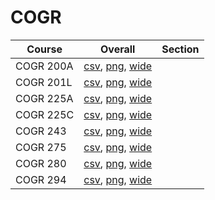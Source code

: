 # COGR

| Course | Overall | Section |
| ------ | ------- | ------- |
| COGR 200A | [csv](https://github.com/UCSD-Historical-Enrollment-Data/2024Fall/blob/main/overall/COGR%20200A.csv), [png](https://raw.githubusercontent.com/UCSD-Historical-Enrollment-Data/2024Fall/main/plot_overall/COGR%20200A.png), [wide](https://raw.githubusercontent.com/UCSD-Historical-Enrollment-Data/2024Fall/main/plot_overall_wide/COGR%20200A.png) |  |
| COGR 201L | [csv](https://github.com/UCSD-Historical-Enrollment-Data/2024Fall/blob/main/overall/COGR%20201L.csv), [png](https://raw.githubusercontent.com/UCSD-Historical-Enrollment-Data/2024Fall/main/plot_overall/COGR%20201L.png), [wide](https://raw.githubusercontent.com/UCSD-Historical-Enrollment-Data/2024Fall/main/plot_overall_wide/COGR%20201L.png) |  |
| COGR 225A | [csv](https://github.com/UCSD-Historical-Enrollment-Data/2024Fall/blob/main/overall/COGR%20225A.csv), [png](https://raw.githubusercontent.com/UCSD-Historical-Enrollment-Data/2024Fall/main/plot_overall/COGR%20225A.png), [wide](https://raw.githubusercontent.com/UCSD-Historical-Enrollment-Data/2024Fall/main/plot_overall_wide/COGR%20225A.png) |  |
| COGR 225C | [csv](https://github.com/UCSD-Historical-Enrollment-Data/2024Fall/blob/main/overall/COGR%20225C.csv), [png](https://raw.githubusercontent.com/UCSD-Historical-Enrollment-Data/2024Fall/main/plot_overall/COGR%20225C.png), [wide](https://raw.githubusercontent.com/UCSD-Historical-Enrollment-Data/2024Fall/main/plot_overall_wide/COGR%20225C.png) |  |
| COGR 243 | [csv](https://github.com/UCSD-Historical-Enrollment-Data/2024Fall/blob/main/overall/COGR%20243.csv), [png](https://raw.githubusercontent.com/UCSD-Historical-Enrollment-Data/2024Fall/main/plot_overall/COGR%20243.png), [wide](https://raw.githubusercontent.com/UCSD-Historical-Enrollment-Data/2024Fall/main/plot_overall_wide/COGR%20243.png) |  |
| COGR 275 | [csv](https://github.com/UCSD-Historical-Enrollment-Data/2024Fall/blob/main/overall/COGR%20275.csv), [png](https://raw.githubusercontent.com/UCSD-Historical-Enrollment-Data/2024Fall/main/plot_overall/COGR%20275.png), [wide](https://raw.githubusercontent.com/UCSD-Historical-Enrollment-Data/2024Fall/main/plot_overall_wide/COGR%20275.png) |  |
| COGR 280 | [csv](https://github.com/UCSD-Historical-Enrollment-Data/2024Fall/blob/main/overall/COGR%20280.csv), [png](https://raw.githubusercontent.com/UCSD-Historical-Enrollment-Data/2024Fall/main/plot_overall/COGR%20280.png), [wide](https://raw.githubusercontent.com/UCSD-Historical-Enrollment-Data/2024Fall/main/plot_overall_wide/COGR%20280.png) |  |
| COGR 294 | [csv](https://github.com/UCSD-Historical-Enrollment-Data/2024Fall/blob/main/overall/COGR%20294.csv), [png](https://raw.githubusercontent.com/UCSD-Historical-Enrollment-Data/2024Fall/main/plot_overall/COGR%20294.png), [wide](https://raw.githubusercontent.com/UCSD-Historical-Enrollment-Data/2024Fall/main/plot_overall_wide/COGR%20294.png) |  |
